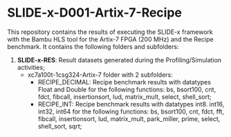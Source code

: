 # SLIDE-x-D001-Artix-7-Recipe
This repository contains the results of executing the SLIDE-x framework with the Bambu HLS tool for the Artix-7 FPGA (200 MHz) and the Recipe benchmark. It contains the following folders and subfolders:

1. **SLIDE-x-RES**: Result datasets generated during the Profiling/Simulation activities;
    - xc7a100t-1csg324-Artix-7 folder with 2 subfolders:
      - RECIPE_DECIMAL: Recipe benchmark results with datatypes Float and Double for the following functions: bs, bsort100, cnt, fdct, fibcall, insertionsort, lud, matrix_mult, select, shell_sort;
      - RECIPE_INT: Recipe benchmark results with datatypes int8. int16, int32, int64 for the following functions: bs, bsort100, cnt, fdct, fft, fibcall, insertionsort, lud, matrix_mult, park_miller, prime, select, shell_sort, sqrt;
